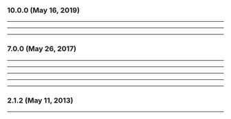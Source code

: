 


### 10.0.0 (May 16, 2019)


>
>

---





---



---

### 7.0.0 (May 26, 2017)


---




---



---









---










---



### 2.1.2 (May 11, 2013)










---






